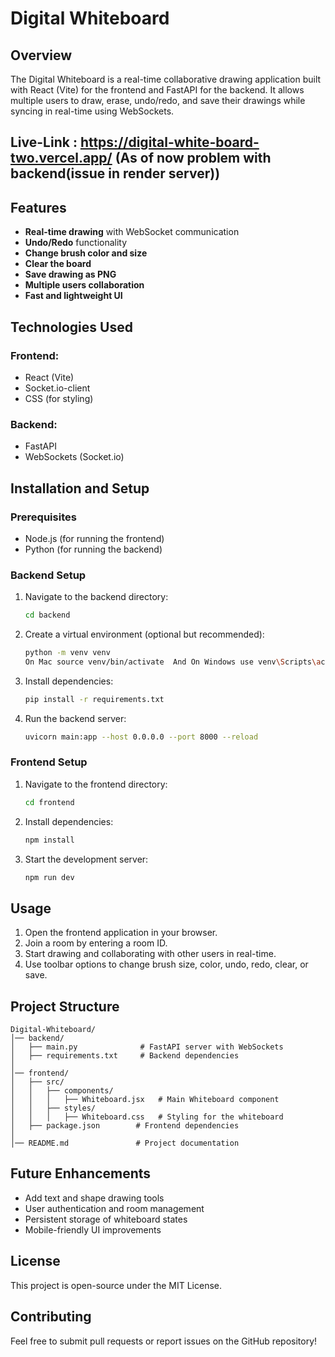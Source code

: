 # Digital Whiteboard

## Overview
The Digital Whiteboard is a real-time collaborative drawing application built with React (Vite) for the frontend and FastAPI for the backend. It allows multiple users to draw, erase, undo/redo, and save their drawings while syncing in real-time using WebSockets.

## Live-Link : https://digital-white-board-two.vercel.app/ (As of now problem with backend(issue in render server))

## Features
- **Real-time drawing** with WebSocket communication
- **Undo/Redo** functionality
- **Change brush color and size**
- **Clear the board**
- **Save drawing as PNG**
- **Multiple users collaboration**
- **Fast and lightweight UI**

## Technologies Used
### Frontend:
- React (Vite)
- Socket.io-client
- CSS (for styling)

### Backend:
- FastAPI
- WebSockets (Socket.io)

## Installation and Setup

### Prerequisites
- Node.js (for running the frontend)
- Python (for running the backend)

### Backend Setup
1. Navigate to the backend directory:
   ```sh
   cd backend
   ```
2. Create a virtual environment (optional but recommended):
   ```sh
   python -m venv venv
   On Mac source venv/bin/activate  And On Windows use venv\Scripts\activate
   ```
3. Install dependencies:
   ```sh
   pip install -r requirements.txt
   ```
4. Run the backend server:
   ```sh
   uvicorn main:app --host 0.0.0.0 --port 8000 --reload
   ```

### Frontend Setup
1. Navigate to the frontend directory:
   ```sh
   cd frontend
   ```
2. Install dependencies:
   ```sh
   npm install
   ```
3. Start the development server:
   ```sh
   npm run dev
   ```

## Usage
1. Open the frontend application in your browser.
2. Join a room by entering a room ID.
3. Start drawing and collaborating with other users in real-time.
4. Use toolbar options to change brush size, color, undo, redo, clear, or save.

## Project Structure
```
Digital-Whiteboard/
│── backend/
│   ├── main.py              # FastAPI server with WebSockets
│   ├── requirements.txt     # Backend dependencies
│
│── frontend/
│   ├── src/
│   │   ├── components/
│   │   │   ├── Whiteboard.jsx   # Main Whiteboard component
│   │   ├── styles/
│   │   │   ├── Whiteboard.css   # Styling for the whiteboard
│   ├── package.json        # Frontend dependencies
│
│── README.md               # Project documentation
```

## Future Enhancements
- Add text and shape drawing tools
- User authentication and room management
- Persistent storage of whiteboard states
- Mobile-friendly UI improvements

## License
This project is open-source under the MIT License.

## Contributing
Feel free to submit pull requests or report issues on the GitHub repository!

